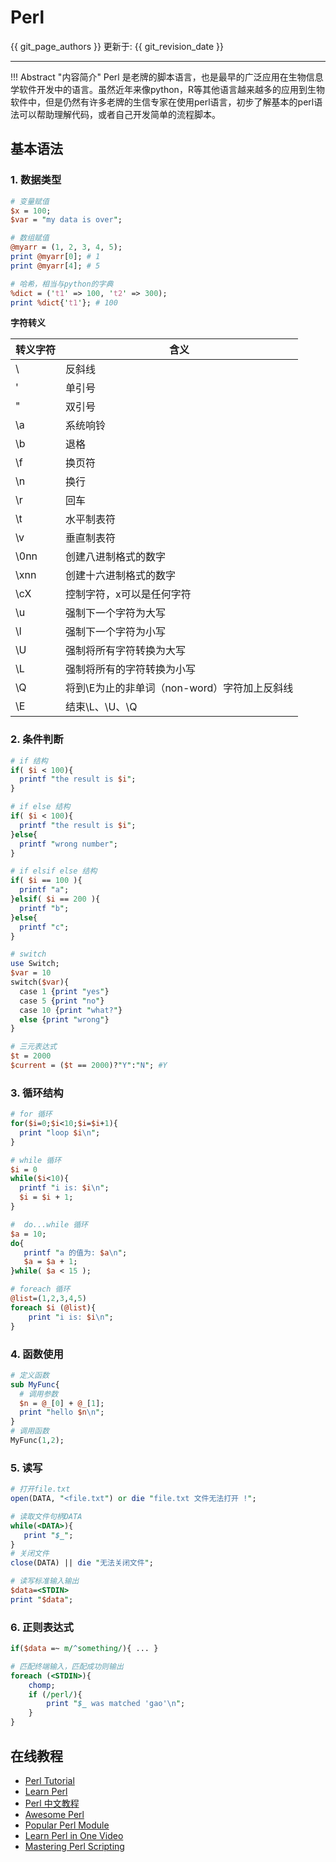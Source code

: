 # Perl

{{ git_page_authors }} 更新于: {{ git_revision_date }}

---

!!! Abstract "内容简介"
    Perl 是老牌的脚本语言，也是最早的广泛应用在生物信息学软件开发中的语言。虽然近年来像python，R等其他语言越来越多的应用到生物软件中，但是仍然有许多老牌的生信专家在使用perl语言，初步了解基本的perl语法可以帮助理解代码，或者自己开发简单的流程脚本。

## 基本语法

### 1. 数据类型

```Perl
# 变量赋值
$x = 100;
$var = "my data is over";

# 数组赋值
@myarr = (1, 2, 3, 4, 5);
print @myarr[0]; # 1
print @myarr[4]; # 5

# 哈希，相当与python的字典
%dict = ('t1' => 100, 't2' => 300);
print %dict{'t1'}; # 100
```

**字符转义**

| 转义字符 | 含义 |
| -------- | ---- |
| \\ | 反斜线 |
| \' | 单引号 |
| \" | 双引号 |
| \a | 系统响铃 |
| \b | 退格 |
| \f | 换页符 |
| \n | 换行 |
| \r | 回车 |
| \t | 水平制表符 |
| \v | 垂直制表符 |
| \0nn | 创建八进制格式的数字 |
| \xnn | 创建十六进制格式的数字 |
| \cX | 控制字符，x可以是任何字符 |
| \u | 强制下一个字符为大写 |
| \l | 强制下一个字符为小写 |
|\U | 强制将所有字符转换为大写 |
|\L | 强制将所有的字符转换为小写 |
|\Q | 将到\E为止的非单词（non-word）字符加上反斜线 |
|\E | 结束\L、\U、\Q |

### 2. 条件判断

```Perl
# if 结构
if( $i < 100){
  printf "the result is $i";
}

# if else 结构
if( $i < 100){
  printf "the result is $i";
}else{
  printf "wrong number";
}

# if elsif else 结构
if( $i == 100 ){
  printf "a";
}elsif( $i == 200 ){
  printf "b";
}else{
  printf "c";
}

# switch
use Switch;
$var = 10
switch($var){
  case 1 {print "yes"}
  case 5 {print "no"}
  case 10 {print "what?"}
  else {print "wrong"}
}

# 三元表达式
$t = 2000
$current = ($t == 2000)?"Y":"N"; #Y
```

### 3. 循环结构

```Perl
# for 循环
for($i=0;$i<10;$i=$i+1){
  print "loop $i\n";
}

# while 循环
$i = 0
while($i<10){
  printf "i is: $i\n";
  $i = $i + 1;
}

#  do...while 循环
$a = 10;
do{
   printf "a 的值为: $a\n";
   $a = $a + 1;
}while( $a < 15 );

# foreach 循环
@list=(1,2,3,4,5)
foreach $i (@list){
    print "i is: $i\n";
}
```

### 4. 函数使用

```Perl
# 定义函数
sub MyFunc{
  # 调用参数
  $n = @_[0] + @_[1];
  print "hello $n\n";
}
# 调用函数
MyFunc(1,2);
```

### 5. 读写

```Perl
# 打开file.txt
open(DATA, "<file.txt") or die "file.txt 文件无法打开 !";

# 读取文件句柄DATA
while(<DATA>){
   print "$_";
}
# 关闭文件
close(DATA) || die "无法关闭文件";

# 读写标准输入输出
$data=<STDIN>
print "$data";
```

### 6. 正则表达式

```Perl
if($data =~ m/^something/){ ... }

# 匹配终端输入，匹配成功则输出
foreach (<STDIN>){
    chomp;
    if (/perl/){
        print "$_ was matched 'gao'\n";
    }
}
```

## 在线教程

* [Perl Tutorial](http://www.perltutorial.org/)
* [Learn Perl](https://www.learn-perl.org/)
* [Perl 中文教程](https://cn.perlmaven.com/perl-tutorial)
* [Awesome Perl](https://github.com/hachiojipm/awesome-perl)
* [Popular Perl Module](https://github.com/kaxap/arl/blob/master/README-Perl.md)
* [Learn Perl in One Video](https://www.youtube.com/watch?v=WEghIXs8F6c)
* [Mastering Perl Scripting](https://www.youtube.com/watch?v=IoLVCEr207w)
